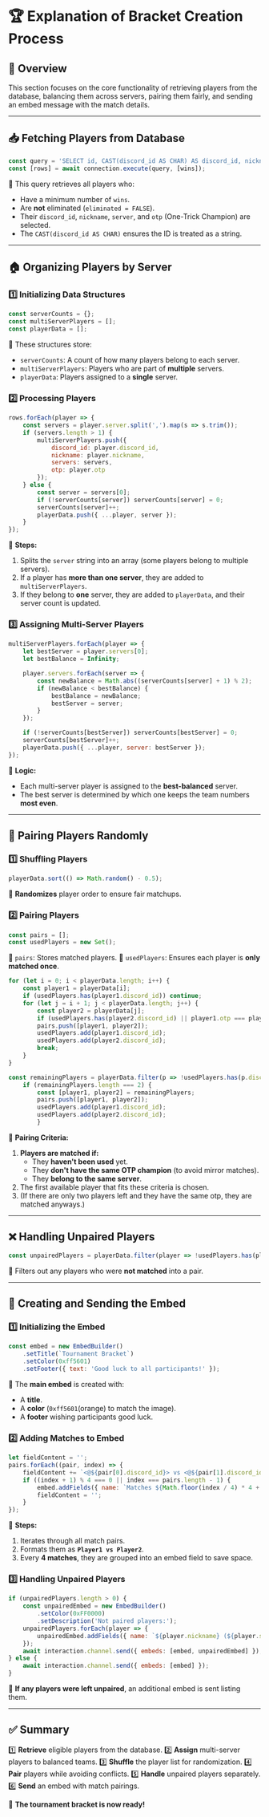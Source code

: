 # 🏆 **Explanation of Bracket Creation Process**

## 📌 **Overview**
This section focuses on the core functionality of retrieving players from the database, balancing them across servers, pairing them fairly, and sending an embed message with the match details.

---

## 📥 **Fetching Players from Database**
```js
const query = 'SELECT id, CAST(discord_id AS CHAR) AS discord_id, nickname, server, otp FROM toast WHERE wins >= ? AND eliminated = FALSE';
const [rows] = await connection.execute(query, [wins]);
```
🔹 This query retrieves all players who:
- Have a minimum number of `wins`.
- Are **not** eliminated (`eliminated = FALSE`).
- Their `discord_id`, `nickname`, `server`, and `otp` (One-Trick Champion) are selected.
- The `CAST(discord_id AS CHAR)` ensures the ID is treated as a string.

---

## 🏠 **Organizing Players by Server**

### **1️⃣ Initializing Data Structures**
```js
const serverCounts = {};
const multiServerPlayers = [];
const playerData = [];
```
🔹 These structures store:
- `serverCounts`: A count of how many players belong to each server.
- `multiServerPlayers`: Players who are part of **multiple** servers.
- `playerData`: Players assigned to a **single** server.

### **2️⃣ Processing Players**
```js
rows.forEach(player => {
    const servers = player.server.split(',').map(s => s.trim());
    if (servers.length > 1) {
        multiServerPlayers.push({
            discord_id: player.discord_id,
            nickname: player.nickname,
            servers: servers,
            otp: player.otp
        });
    } else {
        const server = servers[0];
        if (!serverCounts[server]) serverCounts[server] = 0;
        serverCounts[server]++;
        playerData.push({ ...player, server });
    }
});
```
🔹 **Steps:**
1. Splits the `server` string into an array (some players belong to multiple servers).
2. If a player has **more than one server**, they are added to `multiServerPlayers`.
3. If they belong to **one** server, they are added to `playerData`, and their server count is updated.

### **3️⃣ Assigning Multi-Server Players**
```js
multiServerPlayers.forEach(player => {
    let bestServer = player.servers[0];
    let bestBalance = Infinity;

    player.servers.forEach(server => {
        const newBalance = Math.abs((serverCounts[server] + 1) % 2);
        if (newBalance < bestBalance) {
            bestBalance = newBalance;
            bestServer = server;
        }
    });

    if (!serverCounts[bestServer]) serverCounts[bestServer] = 0;
    serverCounts[bestServer]++;
    playerData.push({ ...player, server: bestServer });
});
```
🔹 **Logic:**
- Each multi-server player is assigned to the **best-balanced** server.
- The best server is determined by which one keeps the team numbers **most even**.

---

## 🎲 **Pairing Players Randomly**

### **1️⃣ Shuffling Players**
```js
playerData.sort(() => Math.random() - 0.5);
```
🔹 **Randomizes** player order to ensure fair matchups.

### **2️⃣ Pairing Players**
```js
const pairs = [];
const usedPlayers = new Set();
```
🔹 `pairs`: Stores matched players.
🔹 `usedPlayers`: Ensures each player is **only matched once**.

```js
for (let i = 0; i < playerData.length; i++) {
    const player1 = playerData[i];
    if (usedPlayers.has(player1.discord_id)) continue;
    for (let j = i + 1; j < playerData.length; j++) {
        const player2 = playerData[j];
        if (usedPlayers.has(player2.discord_id) || player1.otp === player2.otp || player1.server !== player2.server) continue;
        pairs.push([player1, player2]);
        usedPlayers.add(player1.discord_id);
        usedPlayers.add(player2.discord_id);
        break;
    }
}

const remainingPlayers = playerData.filter(p => !usedPlayers.has(p.discord_id));
    if (remainingPlayers.length === 2) {
        const [player1, player2] = remainingPlayers;
        pairs.push([player1, player2]);
        usedPlayers.add(player1.discord_id);
        usedPlayers.add(player2.discord_id);
        }
```
🔹 **Pairing Criteria:**
1. **Players are matched if:**
   - They **haven't been used** yet.
   - They **don't have the same OTP champion** (to avoid mirror matches).
   - They **belong to the same server**.
2. The first available player that fits these criteria is chosen.
3. (If there are only two players left and they have the same otp, they are matched anyways.)
---

## ❌ **Handling Unpaired Players**
```js
const unpairedPlayers = playerData.filter(player => !usedPlayers.has(player.discord_id));
```
🔹 Filters out any players who were **not matched** into a pair.

---

## 📢 **Creating and Sending the Embed**

### **1️⃣ Initializing the Embed**
```js
const embed = new EmbedBuilder()
    .setTitle(`Tournament Bracket`)
    .setColor(0xff5601)
    .setFooter({ text: 'Good luck to all participants!' });
```
🔹 The **main embed** is created with:
- A **title**.
- A **color** (`0xff5601`(orange) to match the image).
- A **footer** wishing participants good luck.

### **2️⃣ Adding Matches to Embed**
```js
let fieldContent = '';
pairs.forEach((pair, index) => {
    fieldContent += `<@${pair[0].discord_id}> vs <@${pair[1].discord_id}>\n`;
    if ((index + 1) % 4 === 0 || index === pairs.length - 1) {
        embed.addFields({ name: `Matches ${Math.floor(index / 4) * 4 + 1}-${Math.min((Math.floor(index / 4) + 1) * 4, pairs.length)}`, value: fieldContent });
        fieldContent = '';
    }
});
```
🔹 **Steps:**
1. Iterates through all match pairs.
2. Formats them as **`Player1 vs Player2`**.
3. Every **4 matches**, they are grouped into an embed field to save space.

### **3️⃣ Handling Unpaired Players**
```js
if (unpairedPlayers.length > 0) {
    const unpairedEmbed = new EmbedBuilder()
        .setColor(0xFF0000)
        .setDescription('Not paired players:');
    unpairedPlayers.forEach(player => {
        unpairedEmbed.addFields({ name: `${player.nickname} (${player.server})`, value: `<@${player.discord_id}> (${player.otp})` });
    });
    await interaction.channel.send({ embeds: [embed, unpairedEmbed] });
} else {
    await interaction.channel.send({ embeds: [embed] });
}
```
🔹 **If any players were left unpaired**, an additional embed is sent listing them.

---

## ✅ **Summary**
1️⃣ **Retrieve** eligible players from the database.
2️⃣ **Assign** multi-server players to balanced teams.
3️⃣ **Shuffle** the player list for randomization.
4️⃣ **Pair** players while avoiding conflicts.
5️⃣ **Handle** unpaired players separately.
6️⃣ **Send** an embed with match pairings.

🎉 **The tournament bracket is now ready!**
